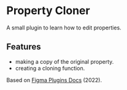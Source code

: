 # Property Cloner

A small plugin to learn how to edit properties.

## Features

- making a copy of the original property.
- creating a cloning function.

Based on [Figma Plugins Docs](https://www.figma.com/plugin-docs/) (2022).
